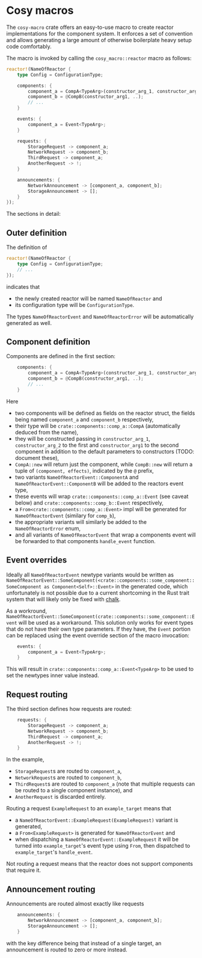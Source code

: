 # Cosy macros

The `cosy-macro` crate offers an easy-to-use macro to create reactor implementations for the component system. It enforces a set of convention and allows generating a large amount of otherwise boilerplate heavy setup code comfortably.

The macro is invoked by calling the `cosy_macro::reactor` macro as follows:

```rust
reactor!(NameOfReactor {
    type Config = ConfigurationType;

    components: {
        component_a = CompA<TypeArg>(constructor_arg_1, constructor_arg_2, ...);
        component_b = @CompB(constructor_arg1, ..);
        // ...
    }

    events: {
        component_a = Event<TypeArg>;
    }

    requests: {
        StorageRequest -> component_a;
        NetworkRequest -> component_b;
        ThirdRequest -> component_a;
        AnotherRequest -> !;
    }

    announcements: {
        NetworkAnnouncement -> [component_a, component_b];
        StorageAnnouncement -> [];
    }
});
```

The sections in detail:

## Outer definition

The definition of

```rust
reactor!(NameOfReactor {
    type Config = ConfigurationType;
    // ...
});
```

indicates that

* the newly created reactor will be named `NameOfReactor` and
* its configuration type will be `ConfigurationType`.

The types `NameOfReactorEvent` and `NameOfReactorError` will be automatically generated as well.

## Component definition

Components are defined in the first section:

```rust
    components: {
        component_a = CompA<TypeArg>(constructor_arg_1, constructor_arg_2, ...);
        component_b = @CompB(constructor_arg1, ..);
        // ...
    }
```

Here

* two components will be defined as fields on the reactor struct, the fields being named `component_a` and `component_b` respectively,
* their type will be `crate::components::comp_a::CompA` (automatically deduced from the name),
* they will be constructed passing in `constructor_arg_1`, `constructor_arg_2` to the first and `constructor_arg1` to the second component in addition to the default parameters to constructors (TODO: document these),
* `CompA::new` will return just the component, while `CompB::new` will return a tuple of `(component, effects)`, indicated by the `@` prefix,
* two variants `NameOfReactorEvent::ComponentA` and `NameOfReactorEvent::ComponentB` will be added to the reactors event type,
* these events will wrap `crate::components::comp_a::Event` (see caveat below) and `crate::components::comp_b::Event` respectively,
* a `From<crate::components::comp_a::Event>` impl will be generated for `NameOfReactorEvent` (similary for `comp_b`),
* the appropriate variants will similarly be added to the `NameOfReactorError` enum,
* and all variants of `NameOfReactorEvent` that wrap a components event will be forwarded to that components `handle_event` function.

## Event overrides

Ideally all `NameOfReactorEvent` newtype variants would be written as `NameOfReactorEvent::SomeComponent(<crate::components::some_component::SomeComponent as Component<Self>::Event>` in the generated code, which unfortunately is not possible due to a current shortcoming in the Rust trait system that will likely only be fixed with [chalk](https://github.com/rust-lang/chalk).

As a workround, `NameOfReactorEvent::SomeComponent(crate::components::some_component::Event` will be used as a workaround. This solution only works for event types that do not have their own type parameters. If they have, the `Event` portion can be replaced using the event override section of the macro invocation:

```rust
    events: {
        component_a = Event<TypeArg>;
    }
```

This will result in `crate::components::comp_a::Event<TypeArg>` to be used to set the newtypes inner value instead.

## Request routing

The third section defines how requests are routed:

```rust
    requests: {
        StorageRequest -> component_a;
        NetworkRequest -> component_b;
        ThirdRequest -> component_a;
        AnotherRequest -> !;
    }
```

In the example,

* `StorageRequest`s are routed to `component_a`,
* `NetworkRequest`s are routed to `component_b`,
* `ThirdRequest`s are routed to `component_a` (note that multiple requests can be routed to a single component instance), and
* `AnotherRequest` is discarded entirely.

Routing a request `ExampleRequest` to an `example_target` means that

* a `NameOfReactorEvent::ExampleRequest(ExampleRequest)` variant is generated,
* a `From<ExampleRequest>` is generated for `NameOfReactorEvent` and
* when dispatching a `NameOfReactorEvent::ExampleRequest` it will be turned into `example_target`'s event type using `From`, then dispatched to `example_target`'s `handle_event`.

Not routing a request means that the reactor does not support components that require it.

## Announcement routing

Announcements are routed almost exactly like requests

```rust
    announcements: {
        NetworkAnnouncement -> [component_a, component_b];
        StorageAnnouncement -> [];
    }
```

with the key difference being that instead of a single target, an announcement is routed to zero or more instead.
